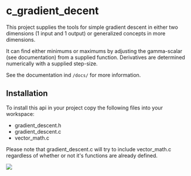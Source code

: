 # c_gradient_decent

This project supplies the tools for simple gradient descent in either two dimensions (1 input and 1 output) or generalized concepts in more dimensions.

It can find either minimums or maximums by adjusting the gamma-scalar (see documentation) from a supplied function. Derivatives are determined numerically with a supplied step-size.

See the documentation ind `/docs/` for more information.

## Installation

To install this api in your project copy the following files into your workspace:

- gradient_descent.h
- gradient_descent.c
- vector_math.c

Please note that gradient_descent.c will try to include vector_math.c regardless of whether or not it's functions are already defined.

[<img src="https://img.buymeacoffee.com/button-api/?text=Buy me food&emoji=🍕&slug=davidkowalk&button_colour=FF5F5F&font_colour=ffffff&font_family=Arial&outline_colour=000000&coffee_colour=FFDD00">](https://www.buymeacoffee.com/davidkowalk)
